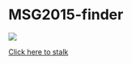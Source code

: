 # MSG2015-finder

[![](http://forthebadge.com/images/badges/compatibility-club-penguin.svg)](http://msg15.abb.ink/)

[Click here to stalk](http://msg15.abb.ink/)
